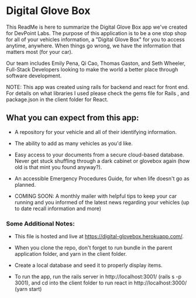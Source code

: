 # Digital Glove Box

This ReadMe is here to summarize the Digital Glove Box app we've created for
DevPoint Labs. The purpose of this application is to be a one stop shop for all
of your vehicles information, a "Digital Glove Box" for you to access anytime,
anywhere. When things go wrong, we have the information that matters most (for
your car). 

Our team includes Emily Pena, Qi Cao, Thomas Gaston, and Seth Wheeler,
Full-Stack Developers looking to make the world a better place through software
development. 

NOTE: This app was created using rails for backend and react for front
end. For details on what libraries I used please check the gems file for Rails
, and package.json in the client folder for React.

## What you can expect from this app:

* A repository for your vehicle and all of their identifying information.

* The ability to add as many vehicles as you'd like.

* Easy access to your documents from a secure cloud-based database.
  Never get stuck shuffling through a dark cabinet or glovebox again (how old is
  that mint you found anyway?).

* An accessible Emergency Procedures Guide, for when life doesn't go as planned.

* COMING SOON: A monthly mailer with helpful tips to keep your car running and
  you informed of the latest news regarding your vehicles (up to date recall
  information and more)

### Some Additional Notes:

  * This file is hosted and live at https://digital-glovebox.herokuapp.com/.

  * When you clone the repo, don't forget to run bundle in the parent
    application folder, and yarn in the client folder. 

  * Create a local database and seed it to properly display items.

  * To run the app, run the rails server in http://localhost:3001/ (rails s -p
    3001), and cd into the client folder to run react in http://localhost:3000/
    (yarn start)

